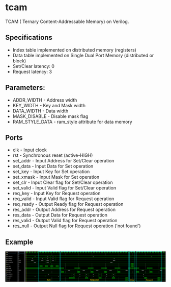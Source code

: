 # tcam
TCAM ( Ternary Content-Addressable Memory) on Verilog.

## Specifications
* Index table implemented on distributed memory (registers)
* Data table implemented on Single Dual Port Memory (distributed or block)
* Set/Clear latency: 0
* Request latency: 3

## Parameters:
* ADDR_WIDTH     - Address width
* KEY_WIDTH      - Key and Mask width
* DATA_WIDTH     - Data width
* MASK_DISABLE   - Disable mask flag
* RAM_STYLE_DATA - ram_style attribute for data memory

## Ports

* clk       - Input clock
* rst       - Synchronous reset (active-HIGH)
* set_addr  - Input Address for Set/Clear operation
* set_data  - Input Data for Set operation
* set_key   - Input Key for Set operation
* set_xmask - Input Mask for Set operation
* set_clr   - Input Clear flag for Set/Clear operation
* set_valid - Input Valid flag for Set/Clear operation
* req_key   - Input Key for Request operation
* req_valid - Input Valid flag for Request operation
* req_ready - Output Ready flag for Request operation
* res_addr  - Output Address for Request operation
* res_data  - Output Data for Request operation
* res_valid - Output Valid flag for Request operation
* res_null  - Output Null flag for Request operation ('not found')

## Example
![TCAM](/img/timings.gif)